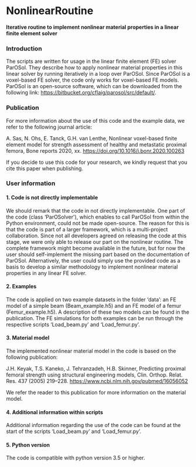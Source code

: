 # NonlinearRoutine
**Iterative routine to implement nonlinear material properties in a linear finite element solver**

### Introduction
The scripts are written for usage in the linear finite element (FE) solver ParOSol. They describe how to apply nonlinear material properties in this linear solver by running iteratively in a loop over ParOSol. Since ParOSol is a voxel-based FE solver, the code only works for voxel-based FE models. ParOSol is an open-source software, which can be downloaded from the following link: https://bitbucket.org/cflaig/parosol/src/default/. 

### Publication
For more information about the use of this code and the example data, we refer to the following journal article:

A. Sas, N. Ohs, E. Tanck, G.H. van Lenthe, Nonlinear voxel-based finite element model for strength assessment of  healthy and metastatic proximal femora, Bone reports 2020, xx. https://doi.org/10.1016/j.bonr.2020.100263

If you decide to use this code for your research, we kindly request that you cite this paper when publishing. 

### User information
#### 1.	Code is not directly implementable
We should remark that the code in not directly implementable. One part of the code (class ‘ParOSolver'), which enables to call ParOSol from within the Python environment, could not be made open-source. The reason for this is that the code is part of a larger framework, which is a multi-project collaboration. Since not all developers agreed on releasing the code at this stage, we were only able to release our part on the nonlinear routine. The complete framework might become available in the future, but for now the user should self-implement the missing part based on the documentation of ParOSol. Alternatively, the user could simply use the provided code as a basis to develop a similar methodology to implement nonlinear material properties in any linear FE solver.   

#### 2.	Examples
The code is applied on two example datasets in the folder ‘data’: an FE model of a simple beam (Beam_example.h5) and an FE model of a femur (Femur_example.h5). A description of these two models can be found in the publication. The FE simulations for both examples can be run through the respective scripts ‘Load_beam.py’ and ‘Load_femur.py’. 

#### 3.	Material model
The implemented nonlinear material model in the code is based on the following publication:

J.H. Keyak, T.S. Kaneko, J. Tehranzadeh, H.B. Skinner, Predicting proximal femoral strength using structural engineering models, Clin. Orthop. Relat. Res. 437 (2005) 219–228. https://www.ncbi.nlm.nih.gov/pubmed/16056052

We refer the reader to this publication for more information on the material model.

#### 4.	Additional information within scripts
Additional information regarding the use of the code can be found at the start of the scripts ‘Load_beam.py’ and ‘Load_femur.py’.

#### 5. Python version
The code is compatible with python version 3.5 or higher.
